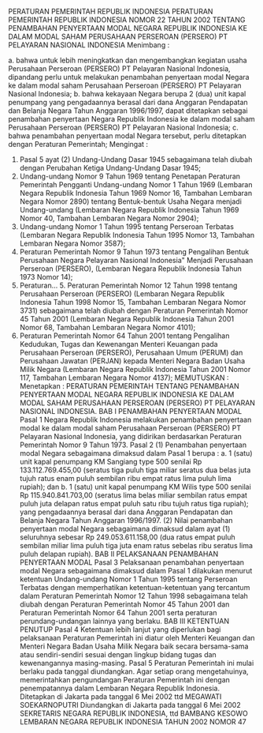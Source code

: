  PERATURAN PEMERINTAH REPUBLIK INDONESIA PERATURAN PEMERINTAH REPUBLIK INDONESIA NOMOR 22 TAHUN 2002 TENTANG PENAMBAHAN PENYERTAAN MODAL NEGARA REPUBLIK INDONESIA KE DALAM MODAL SAHAM PERUSAHAAN PERSEROAN (PERSERO) PT PELAYARAN NASIONAL INDONESIA
Menimbang :

a. bahwa untuk lebih meningkatkan dan mengembangkan kegiatan usaha Perusahaan Perseroan (PERSERO) PT Pelayaran Nasional Indonesia, dipandang perlu untuk melakukan penambahan penyertaan modal Negara ke dalam modal saham Perusahaan Perseroan (PERSERO) PT Pelayaran Nasional Indonesia;
b. bahwa kekayaan Negara berupa 2 (dua) unit kapal penumpang yang pengadaannya berasal dari dana Anggaran Pendapatan dan Belanja Negara Tahun Anggaran 1996/1997, dapat ditetapkan sebagai penambahan penyertaan Negara Republik Indonesia ke dalam modal saham Perusahaan Perseroan (PERSERO) PT Pelayaran Nasional Indonesia;
c. bahwa penambahan penyertaan modal Negara tersebut, perlu ditetapkan dengan Peraturan Pemerintah;
Mengingat :

1. Pasal 5 ayat (2) Undang-Undang Dasar 1945 sebagaimana telah diubah dengan Perubahan Ketiga Undang-Undang Dasar 1945;
2. Undang-undang Nomor 9 Tahun 1969 tentang Penetapan Peraturan Pemerintah Pengganti Undang-undang Nomor 1 Tahun 1969 (Lembaran Negara Republik Indonesia Tahun 1969 Nomor 16, Tambahan Lembaran Negara Nomor 2890) tentang Bentuk-bentuk Usaha Negara menjadi Undang-undang (Lembaran Negara Republik Indonesia Tahun 1969 Nomor 40, Tambahan Lembaran Negara Nomor 2904);
3. Undang-undang Nomor 1 Tahun 1995 tentang Perseroan Terbatas (Lembaran Negara Republik Indonesia Tahun 1995 Nomor 13, Tambahan Lembaran Negara Nomor 3587);
4. Peraturan Pemerintah Nomor 9 Tahun 1973 tentang Pengalihan Bentuk Perusahaan Negara Pelayaran Nasional Indonesia" Menjadi Perusahaan Perseroan (PERSERO), (Lembaran Negara Republik Indonesia Tahun 1973 Nomor 14);
5. Peraturan… 5. Peraturan Pemerintah Nomor 12 Tahun 1998 tentang Perusahaan Perseroan (PERSERO) (Lembaran Negara Republik Indonesia Tahun 1998 Nomor 15, Tambahan Lembaran Negara Nomor 3731) sebagaimana telah diubah dengan Peraturan Pemerintah Nomor 45 Tahun 2001 (Lembaran Negara Republik Indonesia Tahun 2001 Nomor 68, Tambahan Lembaran Negara Nomor 4101);
6. Peraturan Pemerintah Nomor 64 Tahun 2001 tentang Pengalihan Kedudukan, Tugas dan Kewenangan Menteri Keuangan pada Perusahaan Perseroan (PERSERO), Perusahaan Umum (PERUM) dan Perusahaan Jawatan (PERJAN) kepada Menteri Negara Badan Usaha Milik Negara (Lembaran Negara Republik Indonesia Tahun 2001 Nomor 117, Tambahan Lembaran Negara Nomor 4137);
MEMUTUSKAN :
 Menetapkan : PERATURAN PEMERINTAH TENTANG PENAMBAHAN PENYERTAAN MODAL NEGARA REPUBLIK INDONESIA KE DALAM MODAL SAHAM PERUSAHAAN PERSEROAN (PERSERO) PT PELAYARAN NASIONAL INDONESIA.
BAB I PENAMBAHAN PENYERTAAN MODAL
Pasal 1
Negara Republik Indonesia melakukan penambahan penyertaan modal ke dalam modal saham Perusahaan Perseroan (PERSERO) PT Pelayaran Nasional Indonesia, yang didirikan berdasarkan Peraturan Pemerintah Nomor 9 Tahun 1973.
Pasal 2
(1) Penambahan penyertaan modal Negara sebagaimana dimaksud dalam Pasal 1 berupa :
a. 1 (satu) unit kapal penumpang KM Sangiang type 500 senilai Rp 133.112.769.455,00 (seratus tiga puluh tiga miliar seratus dua belas juta tujuh ratus enam puluh sembilan ribu empat ratus lima puluh lima rupiah); dan
b. 1 (satu) unit kapal penumpang KM Wilis type 500 senilai Rp 115.940.841.703,00 (seratus lima belas miliar sembilan ratus empat puluh juta delapan ratus empat puluh satu ribu tujuh ratus tiga rupiah); yang pengadaannya berasal dari dana Anggaran Pendapatan dan Belanja Negara Tahun Anggaran 1996/1997.
(2) Nilai penambahan penyertaan modal Negara sebagaimana dimaksud dalam ayat (1) seluruhnya sebesar Rp 249.053.611.158,00 (dua ratus empat puluh sembilan miliar lima puluh tiga juta enam ratus sebelas ribu seratus lima puluh delapan rupiah).
BAB II PELAKSANAAN PENAMBAHAN PENYERTAAN MODAL
Pasal 3
Pelaksanaan penambahan penyertaan modal Negara sebagaimana dimaksud dalam Pasal 1 dilakukan menurut ketentuan Undang-undang Nomor 1 Tahun 1995 tentang Perseroan Terbatas dengan memperhatikan ketentuan-ketentuan yang tercantum dalam Peraturan Pemerintah Nomor 12 Tahun 1998 sebagaimana telah diubah dengan Peraturan Pemerintah Nomor 45 Tahun 2001 dan Peraturan Pemerintah Nomor 64 Tahun 2001 serta peraturan perundang-undangan lainnya yang berlaku.
BAB III KETENTUAN PENUTUP
Pasal 4
Ketentuan lebih lanjut yang diperlukan bagi pelaksanaan Peraturan Pemerintah ini diatur oleh Menteri Keuangan dan Menteri Negara Badan Usaha Milik Negara baik secara bersama-sama atau sendiri-sendiri sesuai dengan lingkup bidang tugas dan kewenangannya masing-masing.
Pasal 5
Peraturan Pemerintah ini mulai berlaku pada tanggal diundangkan.
Agar setiap orang mengetahuinya, memerintahkan pengundangan Peraturan Pemerintah ini dengan penempatannya dalam Lembaran Negara Republik Indonesia. Ditetapkan di Jakarta pada tanggal 6 Mei 2002 ttd MEGAWATI SOEKARNOPUTRI Diundangkan di Jakarta pada tanggal 6 Mei 2002 SEKRETARIS NEGARA REPUBLIK INDONESIA, ttd BAMBANG KESOWO LEMBARAN NEGARA REPUBLIK INDONESIA TAHUN 2002 NOMOR 47
